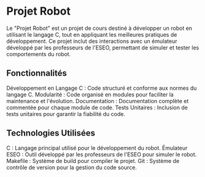 # Projet Robot

Le "Projet Robot" est un projet de cours destiné à développer un robot en utilisant le langage C, tout en appliquant les meilleures pratiques de développement. Ce projet inclut des interactions avec un émulateur développé par les professeurs de l'ESEO, permettant de simuler et tester les comportements du robot.

## Fonctionnalités

Développement en Langage C : Code structuré et conforme aux normes du langage C.
Modularité : Code organisé en modules pour faciliter la maintenance et l'évolution.
Documentation : Documentation complète et commentée pour chaque module de code.
Tests Unitaires : Inclusion de tests unitaires pour garantir la fiabilité du code.

## Technologies Utilisées

C : Langage principal utilisé pour le développement du robot.
Émulateur ESEO : Outil développé par les professeurs de l'ESEO pour simuler le robot.
Makefile : Système de build pour compiler le projet.
Git : Système de contrôle de version pour la gestion du code source.

